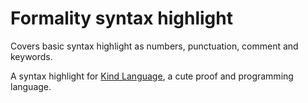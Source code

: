 # Formality syntax highlight

Covers basic syntax highlight as numbers, punctuation, comment and keywords.

A syntax highlight for [Kind Language](https://github.com/uwu-tech/Kind), a 
cute proof and programming language.



